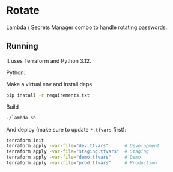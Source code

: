 # Rotate

Lambda / Secrets Manager combo to handle rotating passwords.

## Running

It uses Terraform and Python 3.12.

Python:

Make a virtual env and install deps:

```sh
pip install -r requirements.txt
```

Build

```sh
./lambda.sh
```

And deploy (make sure to update `*.tfvars` first):

```sh
terraform init
terraform apply -var-file="dev.tfvars"      # Development
terraform apply -var-file="staging.tfvars"  # Staging
terraform apply -var-file="demo.tfvars"     # Demo
terraform apply -var-file="prod.tfvars"     # Production
```

